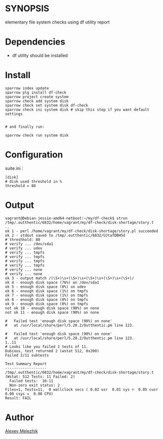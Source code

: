# SYNOPSIS

elementary file system checks using df utility report 

# Dependencies

* df utility should be installed

# Install

    sparrow index update
    sparrow plg install df-check
    sparrow project create system
    sparrow check add system disk
    sparrow check set system disk df-check
    sparrow check ini system disk # skip this step if you want default settings 
        

    # and finally run:

    sparrow check run system disk


# Configuration

suite.ini : 

    [disk]
    # disk used threshold in %
    threshold = 80
    
    
# Output

    vagrant@Debian-jessie-amd64-netboot:~/my/df-check$ strun
    /tmp/.outthentic/6832/home/vagrant/my/df-check/disk-shortage/story.t ..
    ok 1 - perl /home/vagrant/my/df-check/disk-shortage/story.pl succeeded
    ok 2 - stdout saved to /tmp/.outthentic/6832/UJtafDBH5d
    # threshhold: 80
    # verify ... /dev/sda1
    # verify ... udev
    # verify ... tmpfs
    # verify ... tmpfs
    # verify ... tmpfs
    # verify ... tmpfs
    # verify ... none
    # verify ... none
    ok 3 - output match /(\S+)\s+(\S+)\s+(\S+)\s+(\S+)\s+(\S+)/
    ok 4 - enough disk space (76%) on /dev/sda1
    ok 5 - enough disk space (0%) on udev
    ok 6 - enough disk space (1%) on tmpfs
    ok 7 - enough disk space (1%) on tmpfs
    ok 8 - enough disk space (0%) on tmpfs
    ok 9 - enough disk space (0%) on tmpfs
    not ok 10 - enough disk space (90%) on none
    not ok 11 - enough disk space (90%) on none
    
    #   Failed test 'enough disk space (90%) on none'
    #   at /usr/local/share/perl/5.20.2/Outthentic.pm line 123.
    
    #   Failed test 'enough disk space (90%) on none'
    #   at /usr/local/share/perl/5.20.2/Outthentic.pm line 123.
    1..11
    # Looks like you failed 2 tests of 11.
    Dubious, test returned 2 (wstat 512, 0x200)
    Failed 2/11 subtests
    
    Test Summary Report
    -------------------
    /tmp/.outthentic/6832/home/vagrant/my/df-check/disk-shortage/story.t (Wstat: 512 Tests: 11 Failed: 2)
      Failed tests:  10-11
      Non-zero exit status: 2
    Files=1, Tests=11,  0 wallclock secs ( 0.02 usr  0.01 sys +  0.05 cusr  0.00 csys =  0.08 CPU)
    Result: FAIL
    
# Author

[Alexey Melezhik](mailto:melezhik@gmail.com)
